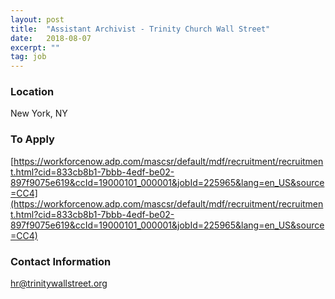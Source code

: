 ```yaml
---
layout: post
title:  "Assistant Archivist - Trinity Church Wall Street"
date:   2018-08-07
excerpt: ""
tag: job
---
```










### Location   

New York, NY




### To Apply   

[https://workforcenow.adp.com/mascsr/default/mdf/recruitment/recruitment.html?cid=833cb8b1-7bbb-4edf-be02-897f9075e619&ccId=19000101_000001&jobId=225965&lang=en_US&source=CC4](https://workforcenow.adp.com/mascsr/default/mdf/recruitment/recruitment.html?cid=833cb8b1-7bbb-4edf-be02-897f9075e619&ccId=19000101_000001&jobId=225965&lang=en_US&source=CC4)




### Contact Information   

hr@trinitywallstreet.org

